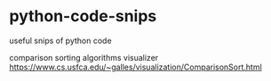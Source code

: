# python-code-snips
useful snips of python code

comparison sorting algorithms visualizer
https://www.cs.usfca.edu/~galles/visualization/ComparisonSort.html